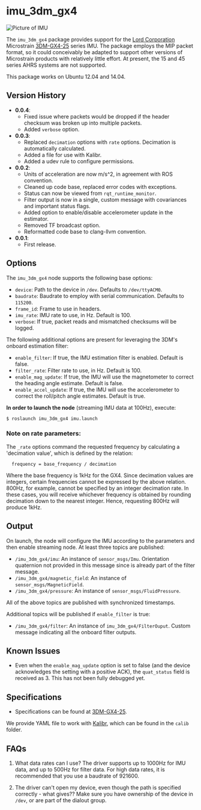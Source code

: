 # imu_3dm_gx4

![Picture of IMU](http://www.microstrain.com/sites/default/files/styles/product_image_main/public/products/GX4-25_ProductImage1.00.jpg?itok=gkOa-CBI)

The `imu_3dm_gx4` package provides support for the [Lord Corporation](http://www.microstrain.com) Microstrain [3DM-GX4-25](http://www.microstrain.com/inertial/3dm-gx4-25) series IMU. The package employs the MIP packet format, so it could conceivably be adapted to support other versions of Microstrain products with relatively little effort. At present, the 15 and 45 series AHRS systems are not supported.

This package works on Ubuntu 12.04 and 14.04.

## Version History

* **0.0.4**:
  - Fixed issue where packets would be dropped if the header checksum was broken up
  into multiple packets.
  - Added `verbose` option.
* **0.0.3**:
  - Replaced `decimation` options with `rate` options. Decimation is automatically calculated.
  - Added a file for use with Kalibr.
  - Added a udev rule to configure permissions.
* **0.0.2**:
  - Units of acceleration are now m/s^2, in agreement with ROS convention.
  - Cleaned up code base, replaced error codes with exceptions.
  - Status can now be viewed from `rqt_runtime_monitor`.
  - Filter output is now in a single, custom message with covariances and important status flags.
  - Added option to enable/disable accelerometer update in the estimator.
  - Removed TF broadcast option.
  - Reformatted code base to clang-llvm convention.
* **0.0.1**:
  - First release.

## Options

The `imu_3dm_gx4` node supports the following base options:
* `device`: Path to the device in `/dev`. Defaults to `/dev/ttyACM0`.
* `baudrate`: Baudrate to employ with serial communication. Defaults to `115200`.
* `frame_id`: Frame to use in headers.
* `imu_rate`: IMU rate to use, in Hz. Default is 100.
* `verbose`: If true, packet reads and mismatched checksums will be logged.

The following additional options are present for leveraging the 3DM's onboard estimation filter:
* `enable_filter`: If true, the IMU estimation filter is enabled. Default is false.
* `filter_rate`: Filter rate to use, in Hz. Default is 100.
* `enable_mag_update`: If true, the IMU will use the magnetometer to correct the heading angle estimate. Default is false.
* `enable_accel_update`: If true, the IMU will use the accelerometer to correct
the roll/pitch angle estimates. Default is true.

**In order to launch the node** (streaming IMU data at 100Hz), execute:

`$ roslaunch imu_3dm_gx4 imu.launch`

### Note on rate parameters:

The `_rate` options command the requested frequency by calculating a 'decimation value', which is defined by the relation:

```
  frequency = base_frequency / decimation
```

Where the base frequency is 1kHz for the GX4. Since decimation values are integers, certain frequencies cannot be expressed by the above relation. 800Hz, for example, cannot be specified by an integer decimation rate. In these cases, you will receive whichever frequency is obtained by rounding decimation down to the nearest integer. Hence, requesting 800Hz will produce 1kHz.

## Output

On launch, the node will configure the IMU according to the parameters and then enable streaming node. At least three topics are published:

* `/imu_3dm_gx4/imu`: An instance of `sensor_msgs/Imu`. Orientation quaternion not provided in this message since is already part of the filter message.
* `/imu_3dm_gx4/magnetic_field`: An instance of `sensor_msgs/MagneticField`.
* `/imu_3dm_gx4/pressure`: An instance of `sensor_msgs/FluidPressure`.

All of the above topics are published with synchronized timestamps.

Additional topics will be published if `enable_filter` is true:

* `/imu_3dm_gx4/filter`: An instance of `imu_3dm_gx4/FilterOuput`. Custom message indicating all the onboard filter outputs.

## Known Issues

* Even when the `enable_mag_update` option is set to false (and the device acknowledges the setting with a positive ACK), the `quat_status` field is received as 3. This has not been fully debugged yet.

## Specifications

* Specifications can be found at [3DM-GX4-25](http://www.microstrain.com/inertial/3dm-gx4-25).

We provide YAML file to work with [Kalibr](https://github.com/ethz-asl/kalibr), which can be found in the `calib` folder.

## FAQs

1. What data rates can I use?
The driver supports up to 1000Hz for IMU data, and up to 500Hz for filter data. For high data rates, it is recommended that you use a baudrate of 921600.

2. The driver can't open my device, even though the path is specified correctly - what gives??
Make sure you have ownership of the device in `/dev`, or are part of the dialout group.
